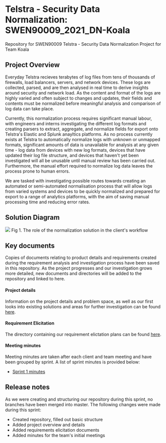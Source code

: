 # Telstra - Security Data Normalization: SWEN90009_2021_DN-Koala

Repository for SWEN90009 Telstra - Security Data Normalization Project for Team Koala

## Project Overview

Everyday Telstra recieves terabytes of log files from tens of thousands of firewalls, load balancers, servers, and network devices. These logs are collected, parsed, and are then analysed in real time to derive insights around security and network load. As the content and format of the logs are highly varied and often subject to changes and updates, their fields and contents must be normalized before meaningful analysis and comparison of log data can take place. 

Currently, this normalization process requires significant manual labour, with engineers and interns investigating the different log formats and creating parsers to extract, aggregate, and normalize fields for export onto Telstra's Elastic and Splunk anayltics platforms. As no process currently exists at Telstra to automatically normalize logs with unknown or unmapped formats, significant amounts of data is unavailable for analysis at any given time - log data from devices with new log formats, devices that have updated their log file structure, and devices that haven't yet been investigated will all be unusable until manual review has been carried out. Furthermore, the manual effort required to normalize log data leaves the process prone to human errors.

We are tasked with investigating possible routes towards creating an automated or semi-automated normalisation process that will allow logs from varied systems and devices to be quickly normalized and prepared for export to a range of analytics platforms, with the aim of saving manual processing time and reducing error rates.

## Solution Diagram
<image src="/images/SolutionDiagram.png"> 
Fig 1. The role of the normalization solution in the client's workflow
</image>

## Key documents

Copies of documents relating to product details and requirements created during the requirement analysis and investigation process have been saved in this repository. As the project progresses and our investigation grows more detailed, new documents and directories will be added to the repository and linked to here.

#### Project details
Information on the project details and problem space, as well as our first looks into existing solutions and areas for further investigation can be found [here](https://github.com/Ishan27g/SWEN90009_2021_DN-Koala/blob/main/docs/specification/Sprint-1-Specification.pdf).

#### Requirement Elicitation
The directory containing our requirement elictation plans can be found [here](https://github.com/Ishan27g/SWEN90009_2021_DN-Koala/tree/main/docs/requirements_elicitation).

#### Meeting minutes
Meeting minutes are taken after each client and team meeting and have been grouped by sprint. A list of sprint minutes is provided below:
+ [Sprint 1 minutes](https://github.com/Ishan27g/SWEN90009_2021_DN-Koala/blob/main/docs/meetings/Sprint-1-meeting-minutes.pdf)

## Release notes
As we were creating and structuring our repository during this sprint, no branches have been merged into master. The following changes were made during this sprint:
+ Created repository, filled out basic structure
+ Added project overview and details
+ Added requirements elicitation documents
+ Added minutes for the team's initial meetings
